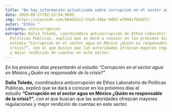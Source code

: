 ```yaml
---
title: "No hay información actualizada sobre corrupción en el sector agua: Ethos"
date: 2019-09-27T02:22:54.969Z
img: https://ucarecdn.com/b64d2e12-51e9-44be-9d03-ef094cf64d2f/
autor: "Ethos "
category: anticorrupcion
extracto: Dalia Toledo, coordinadora anticorrupción de Ethos Laboratorio de
  Políticas Públicas, explicó que se dará a conocer en los próximos días el
  estudio “Corrupción en el sector agua en México ¿Quién es responsable de la
  crisis?”, con el que buscan que las autoridades ofrezcan mayores regulaciones
  y mejor rendición de cuentas en este sector.
---
```

*En los próximos días presentarán el estudio “Corrupción en el sector agua en México ¿Quién es responsable de la crisis?”*

**Dalia Toledo,** coordinadora anticorrupción de Ethos Laboratorio de Políticas Públicas, explicó que se dará a conocer en los próximos días el estudio **“Corrupción en el sector agua en México ¿Quién es responsable de la crisis?”**, con el que buscan que las autoridades ofrezcan mayores regulaciones y mejor rendición de cuentas en este sector.
